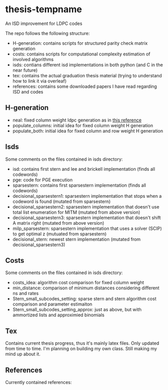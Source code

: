 # thesis-tempname
An ISD improvement for LDPC codes

The repo follows the following structure:

- H-generation: contains scripts for structured parity check matrix generation
- costs: contains scripts for computational complexity estimation of involved algorithms
- isds: contians different isd implementations in both python (and C in the near future) 
- tex: contains the actual graduation thesis material (trying to understand how to link it via overleaf)
- references: contains some downloaded papers I have read regarding ISD and codes

## H-generation

- neal: fixed column weight ldpc generation as in [this reference](https://arun-10.tripod.com/ldpc/generate.html)
- populate\_columns: initial idea for fixed column weight H generation
- populate\_both: initial idea for fixed column and row weight H generation

## Isds

Some comments on the files contained in isds directory:

- isd: contains first stern and lee and brickell implementation (finds all codewords)
- pge: code for PGE execution
- sparsestern: contains first sparsestern implementation (finds all codewords)
- decisional\_sparsestern1: sparsestern implementation that stops when a codeword is found (mutated from sparsestern)
- decisional\_sparsestern2: sparsestern implementation that doesn't use total list enumeration for MITM (mutated from above version)
- decisional\_sparsestern3: sparsestern implementation that doesn't shift A matrix right (mutated from above version)
- milp\_sparsestern: sparsestern implementation that uses a solver (SCIP) to get optimal z (mutuated from sparsestern)
- decisional\_stern: newest stern implementation (mutated from decisional\_sparsestern3)

## Costs

Some comments on the files contained in isds directory:

- costs\_idea: algorithm cost comparison for fixed column weight
- min\_distance: comparison of minimum distances considering different ns and rates
- Stern\_small\_subcodes\_setting: sparse stern and stern algorithm cost comparison and parameter estimaiton
- Stern\_small\_subcodes\_setting\_approx: just as above, but with ammortized lists and approximied binomials

## Tex

Contains current thesis progress, thus it's mainly latex files. Only updated from time to time.
I'm planning on building my own class. Still making my mind up about it.

## References

Currently contained references:

